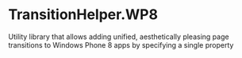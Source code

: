 TransitionHelper.WP8
====================

Utility library that allows adding unified, aesthetically pleasing page transitions to Windows Phone 8 apps by specifying a single property
